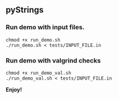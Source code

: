 ## pyStrings

### Run demo with input files.

```
chmod +x run_demo.sh
./run_demo.sh < tests/INPUT_FILE.in
```

### Run demo with valgrind checks

```
chmod +x run_demo_val.sh
./run_demo_val.sh < tests/INPUT_FILE.in
```


**Enjoy!**
